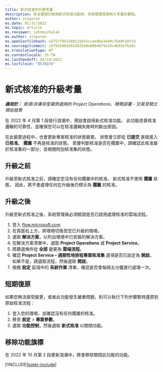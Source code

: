 ```yaml
---
title: 新式核准的升級考量
description: 本主題探討啟用新式核准功能時，系統管理員應納入考量的要點。
author: stsporen
ms.date: 01/31/2022
ms.topic: article
ms.reviewer: johnmichalak
ms.author: stsporen
ms.openlocfilehash: a3757f057a801318feccde9be3e49c7b40fa8fcb
ms.sourcegitcommit: c0792bd65d92db25e0e8864879a19c4b93efb10c
ms.translationtype: HT
ms.contentlocale: zh-TW
ms.lasthandoff: 04/14/2022
ms.locfileid: "8578376"
---
```

# <a name="upgrade-considerations-for-modern-approvals"></a>新式核准的升級考量 

_**適用於：** 資源/非庫存型案例適用的 Project Operations、精簡部署 - 交易至開立預估發票_

在 2022 年 4 月第 1 段發行浪潮中，預設會啟用新式核准功能。 此功能改善核准邏輯的可靠性，並確保您可以在核准邏輯失敗時判斷出原因。

在此變更過程中，也會更新專案核准的狀態變更。 狀態會立即從 **已提交** 直接進入 **已核准**。 **擱置** 不再是核准的狀態。 若要判斷核准是否在擱置中，請確認此核准屬於核准集的一部分，並檢閱附加核准集的狀態。

## <a name="before-you-upgrade"></a>升級之前

升級至新式核准之前，請確定您沒有任何擱置中的核准。 新式核准不使用 **擱置** 狀態。 因此，將不會處理任何在升級後仍標示為 **擱置** 的核准。

## <a name="after-you-upgrade"></a>升級之後

升級至新式核准之後，系統管理員必須驗證是否已啟用處理核准的雲端流程。

1. 登入 [flow.microsoft.com](https://flow.microsoft.com)
2. 在頁面右上方，將環境切換至您已升級的環境。
3. 選取 **解決方案**，以列出環境中已安裝的解決方案。
4. 在解決方案清單中，選取 **Project Operations** 或 **Project Service**。
5. 將篩選條件從 **全部** 變更為 **雲端流程**。
6. 確認 **Project Service – 週期性地排程專案核准集** 選項是否已設定為 **開啟**。 如果不是，請選取流程，然後選取 **開啟**。
7. 檢閱 **設定** 區域中的 **系統作業** 清單，確認是否會每隔五分鐘進行處理一次。

## <a name="short-term-rollback"></a>短期復原

如果您無法接受變更，或者此功能發生嚴重問題，則可以執行下列步驟暫時還原到原始核准流程：
1. 登入您的環境，並確認沒有任何擱置的核准。
2. 移至 **設定** > **專案參數**。
3. 選取 **功能控制**，然後選取 **新式核准** 以關閉功能。

## <a name="removing-the-feature-flag"></a>移除功能旗標

在 2022 年 10 月第 2 段更新浪潮中，將會移除關閉此功能的功能。

[!INCLUDE[footer-include](../includes/footer-banner.md)]
